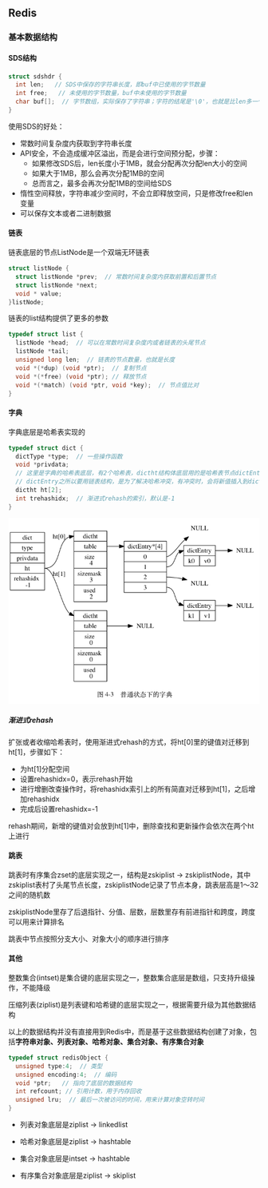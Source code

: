 ## Redis



### 基本数据结构

#### SDS结构

```c
struct sdshdr {
  int len;   // SDS中保存的字符串长度，即buf中已使用的字节数量
  int free;   // 未使用的字节数量，buf中未使用的字节数量
  char buf[];  // 字节数组，实际保存了字符串；字符的结尾是'\0'，也就是比len多一个字符
}
```

使用SDS的好处：

* 常数时间复杂度内获取到字符串长度
* API安全，不会造成缓冲区溢出，而是会进行空间预分配，步骤：
  * 如果修改SDS后，len长度小于1MB，就会分配再次分配len大小的空间
  * 如果大于1MB，那么会再次分配1MB的空间
  * 总而言之，最多会再次分配1MB的空间给SDS
* 惰性空间释放，字符串减少空间时，不会立即释放空间，只是修改free和len变量
* 可以保存文本或者二进制数据



#### 链表

链表底层的节点ListNode是一个双端无环链表

```c
struct listNode {
  struct listNonde *prev;  // 常数时间复杂度内获取前置和后置节点
  struct listNonde *next;
  void * value;
}listNode;
```

链表的list结构提供了更多的参数

```c
typedef struct list {
  listNode *head;  // 可以在常数时间复杂度内或者链表的头尾节点
  listNode *tail;
  unsigned long len;  // 链表的节点数量，也就是长度
  void *(*dup) (void *ptr);  // 复制节点
  void *(*free) (void *ptr); // 释放节点
  void *(*match) (void *ptr, void *key);  // 节点值比对
}
```



#### 字典

字典底层是哈希表实现的

```c
typedef struct dict {
  dictType *type;  // 一些操作函数
  void *privdata;
  // 这里是字典的哈希表底层，有2个哈希表，dictht结构体底层用的是哈希表节点dictEntry，是一个链表结构，除此之外，dictht还存了哈希表大小和已有节点数量等参数
  // dictEntry之所以要用链表结构，是为了解决哈希冲突，有冲突时，会将新值插入到dictEntry的链表头位置，实现了常数时间复杂度
  dictht ht[2];
  int trehashidx;  // 渐进式rehash的索引，默认是-1
}
```

<img src="./普通状态下的字典.png" alt="普通状态下的字典"/>

##### 渐进式rehash

扩张或者收缩哈希表时，使用渐进式rehash的方式，将ht[0]里的键值对迁移到ht[1]，步骤如下：

* 为ht[1]分配空间
* 设置rehashidx=0，表示rehash开始
* 进行增删改查操作时，将rehashidx索引上的所有简直对迁移到ht[1]，之后增加rehashidx
* 完成后设置rehashidx=-1

rehash期间，新增的键值对会放到ht[1]中，删除查找和更新操作会依次在两个ht上进行



#### 跳表

跳表时有序集合zset的底层实现之一，结构是zskiplist -> zskiplistNode，其中zskiplist表村了头尾节点长度，zskiplistNode记录了节点本身，跳表层高是1～32之间的随机数

zskiplistNode里存了后退指针、分值、层数，层数里存有前进指针和跨度，跨度可以用来计算排名

跳表中节点按照分支大小、对象大小的顺序进行排序



#### 其他

整数集合(intset)是集合键的底层实现之一，整数集合底层是数组，只支持升级操作，不能降级

压缩列表(ziplist)是列表键和哈希键的底层实现之一，根据需要升级为其他数据结构



以上的数据结构并没有直接用到Redis中，而是基于这些数据结构创建了对象，包括**字符串对象、列表对象、哈希对象、集合对象、有序集合对象**

```c
typedef struct redisObject {
  unsigned type:4;  // 类型
  unsigned encoding:4;  // 编码
  void *ptr;   // 指向了底层的数据结构
  int refcount; // 引用计数，用于内存回收
  unsigned lru;  // 最后一次被访问的时间，用来计算对象空转时间
}
```

* 列表对象底层是ziplist -> linkedlist

* 哈希对象底层是ziplist -> hashtable

* 集合对象底层是intset -> hashtable

* 有序集合对象底层是ziplist -> skiplist